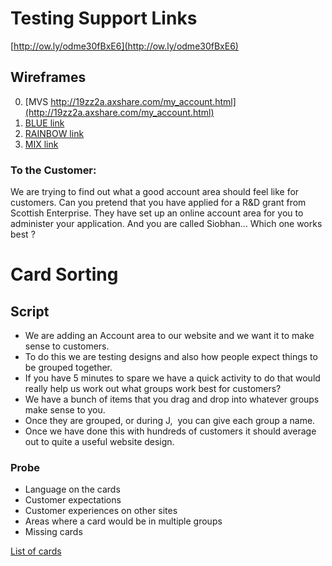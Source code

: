 # Testing Support Links  
[http://ow.ly/odme30fBxE6](http://ow.ly/odme30fBxE6)

## Wireframes

0. [MVS http://19zz2a.axshare.com/my_account.html](http://19zz2a.axshare.com/my_account.html)
1. [BLUE link](http://ja2j4n.axshare.com/v1_-_my_account.html)
2. [RAINBOW link](http://ja2j4n.axshare.com/v2_-_my_account.html)
3. [MIX link](http://ja2j4n.axshare.com/v3_-_my_account.html)

### To the Customer:  
We are trying to find out what a good account area should feel like for customers.
Can you pretend that you have applied for a R&D grant from Scottish Enterprise. 
They have set up an online account area for you to administer your application.
And you are called Siobhan…
Which one works best ?  

# Card Sorting
## Script

* We are adding an Account area to our website and we want it to make sense to customers. 
* To do this we are testing designs and also how people expect things to be grouped together.
* If you have 5 minutes to spare we have a quick activity to do that would really help us work out what groups work best for customers?
* We have a bunch of items that you drag and drop into whatever groups make sense to you.
* Once they are grouped, or during J,  you can give each group a name. 
* Once we have done this with hundreds of customers it should average out to quite a useful website design. 

### Probe
* Language on the cards
* Customer expectations
* Customer experiences on other sites
* Areas where a card would be in multiple groups
* Missing cards

[List of cards](CARDS.md)
